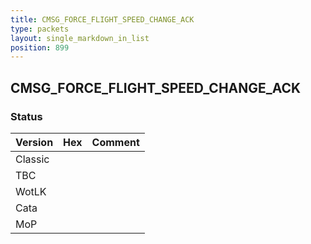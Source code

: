 ```yaml
---
title: CMSG_FORCE_FLIGHT_SPEED_CHANGE_ACK
type: packets
layout: single_markdown_in_list
position: 899
---
```


## CMSG_FORCE_FLIGHT_SPEED_CHANGE_ACK

### Status

Version    | Hex        | Comment
---------- | ---------- | ---------- 
Classic    |            |
TBC        |            |
WotLK      |            |
Cata       |            |
MoP        |            |
